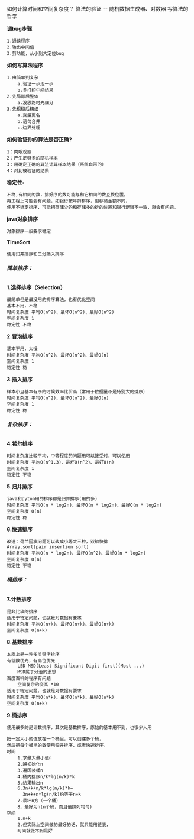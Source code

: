 如何计算时间和空间复杂度？
算法的验证 -- 随机数据生成器、对数器
写算法的哲学

**调bug步骤**
    
    1.通读程序
    2.输出中间值
    3.剪功能，从小到大定位bug


**如何写算法程序**
    
    1.由简单到复杂
        a.验证一步走一步
        b.多打印中间结果
    2.先局部后整体
        a.没思路时先细分
    3.先粗糙后精细
        a.变量更名
        b.语句合并
        c.边界处理

**如何验证你的算法是否正确?**

    1：肉眼观察
    2：产生足够多的随机样本
    3：用确定正确的算法计算样本结果（系统自带的）
    4：对比被验证的结果
        
**稳定性:** 

    不稳,有相同的数，排好序的数可能与和它相同的数互换位置，
    再工程上可能会有问题，如银行按年龄排序，但存储金额不同，
    使用不稳定排序，可能把存储少的和存储多的排的位置和银行逻辑不一致，就会有问题。

**java对象排序**
    
    对象排序一般要求稳定
    
**TimeSort**

    使用归并排序和二分插入排序
    

###### **简单排序：**

**1.选择排序（Selection）**

    最简单但是最没用的排序算法，也有优化空间
    基本不用，不稳
    时间复杂度 平均O(n^2)、最坏O(n^2)、最好O(n^2)
    空间复杂度 1
    稳定性 不稳

**2.冒泡排序**
    
    基本不用，太慢
    时间复杂度 平均O(n^2)、最坏O(n^2)、最好O(n)
    空间复杂度 1 
    稳定性 稳 
    
**3.插入排序**
    
    样本小且基本有序的时候效率比价高（常用于数据量不是特别大的排序）
    时间复杂度 平均O(n^2)、最坏O(n^2)、最好O(n)
    空间复杂度 1 
    稳定性 稳 
    
###### **复杂排序：**
    
**4.希尔排序**
    
    时间复杂度比较平均，中等程度的问题用可以接受时，可以使用
    时间复杂度 平均O(n^1.3)、最坏O(n^2)、最好O(n)
    空间复杂度 1 
    稳定性 不稳 
    
**5.归并排序**
    
    java和pyton用的排序都是归并排序(用的多)
    时间复杂度 平均O(n * log2n)、最坏O(n * log2n)、最好O(n * log2n)
    空间复杂度 O(n) 
    稳定性 稳 
    
**6.快速排序**    
    
    改进：荷兰国旗问题可以改成小等大三种，双轴快排
    Array.sort(pair insertion sort)
    时间复杂度 平均O(n * log2n)、最坏O(n^2)、最好O(n * log2n)
    空间复杂度 O(n) 
    稳定性 不稳 
    
###### **桶排序：**

**7.计数排序**  
    
    是非比较的排序
    适用于特定问题，也就是对数据有要求
    时间复杂度 平均O(n+k)、最坏O(n+k)、最好O(n+k)
    空间复杂度 O(n+k) 
    
**8.基数排序**  
    
    本质上是一种多关键字排序
    有低数优先，有高位优先
        LSD MSD(Least Significant Digit first)(Most ...)
        MSD属于分治的思想
    百度百科的程序有问题
        空间复杂的变高 *10
    适用于特定问题，也就是对数据有要求
    时间复杂度 平均O(n*k)、最坏O(n*k)、最好O(n*k)
    空间复杂度 O(n+k) 
    
    
**9.桶排序**  
        
    使用最多的是计数排序，其次是基数排序，原始的基本用不到，也很少人用
        
    把一定大小的值放在一个桶里，可以创建多个桶，
    然后把每个桶里的数使用归并排序，或者快速排序。
    时间      
        1.求最大最小值n
        2.通初始化n
        3.遍历装桶n
        4.桶内排序n/k*lg(n/k)*k
        5.结果输出n
        6.3n+k+n/k*lg(n/k)*k=
          3n+k+n*lg(n/k)约等于n=k
        7.最坏n方（一个桶）
        8，最好为n(n个桶，而且值排列均匀)
    空间 
        1.n+k
        2.但实际上空间做的最好的话，就只能用链表，
        时间就做不到最好
